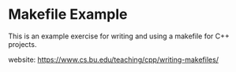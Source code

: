 # Makefile Example
This is an example exercise for writing and using
a makefile for C++ projects.

website: https://www.cs.bu.edu/teaching/cpp/writing-makefiles/